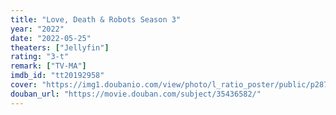 ```yaml
---
title: "Love, Death & Robots Season 3"
year: "2022"
date: "2022-05-25"
theaters: ["Jellyfin"]
rating: "3-t"
remark: ["TV-MA"]
imdb_id: "tt20192958"
cover: "https://img1.doubanio.com/view/photo/l_ratio_poster/public/p2872163998.jpg"
douban_url: "https://movie.douban.com/subject/35436582/"
---
```


